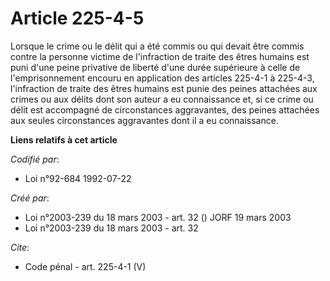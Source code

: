# Article 225-4-5

Lorsque le crime ou le délit qui a été commis ou qui devait être commis contre la personne victime de l'infraction de traite
des êtres humains est puni d'une peine privative de liberté d'une durée supérieure à celle de l'emprisonnement encouru en
application des articles 225-4-1 à 225-4-3, l'infraction de traite des êtres humains est punie des peines attachées aux
crimes ou aux délits dont son auteur a eu connaissance et, si ce crime ou délit est accompagné de circonstances aggravantes,
des peines attachées aux seules circonstances aggravantes dont il a eu connaissance.

**Liens relatifs à cet article**

_Codifié par_:

  - Loi n°92-684 1992-07-22

_Créé par_:

  - Loi n°2003-239 du 18 mars 2003 - art. 32 () JORF 19 mars 2003
  - Loi n°2003-239 du 18 mars 2003 - art. 32

_Cite_:

  - Code pénal - art. 225-4-1 (V)
